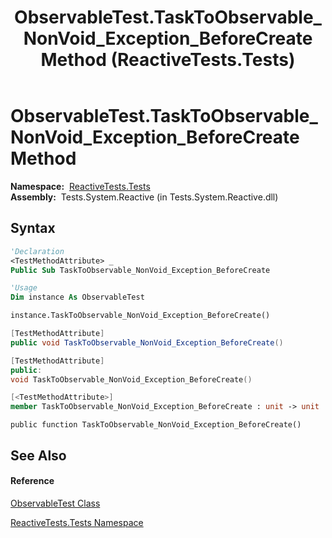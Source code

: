 ﻿---
title: ObservableTest.TaskToObservable_NonVoid_Exception_BeforeCreate Method  (ReactiveTests.Tests)
TOCTitle: TaskToObservable_NonVoid_Exception_BeforeCreate Method
ms:assetid: M:ReactiveTests.Tests.ObservableTest.TaskToObservable_NonVoid_Exception_BeforeCreate
ms:mtpsurl: https://msdn.microsoft.com/en-us/library/reactivetests.tests.observabletest.tasktoobservable_nonvoid_exception_beforecreate(v=VS.103)
ms:contentKeyID: 36621054
ms.date: 06/28/2011
mtps_version: v=VS.103
f1_keywords:
- ReactiveTests.Tests.ObservableTest.TaskToObservable_NonVoid_Exception_BeforeCreate
dev_langs:
- CSharp
- JScript
- VB
- FSharp
- c++
---

# ObservableTest.TaskToObservable\_NonVoid\_Exception\_BeforeCreate Method

**Namespace:**  [ReactiveTests.Tests](hh289046\(v=vs.103\).md)  
**Assembly:**  Tests.System.Reactive (in Tests.System.Reactive.dll)

## Syntax

``` vb
'Declaration
<TestMethodAttribute> _
Public Sub TaskToObservable_NonVoid_Exception_BeforeCreate
```

``` vb
'Usage
Dim instance As ObservableTest

instance.TaskToObservable_NonVoid_Exception_BeforeCreate()
```

``` csharp
[TestMethodAttribute]
public void TaskToObservable_NonVoid_Exception_BeforeCreate()
```

``` c++
[TestMethodAttribute]
public:
void TaskToObservable_NonVoid_Exception_BeforeCreate()
```

``` fsharp
[<TestMethodAttribute>]
member TaskToObservable_NonVoid_Exception_BeforeCreate : unit -> unit 
```

``` jscript
public function TaskToObservable_NonVoid_Exception_BeforeCreate()
```

## See Also

#### Reference

[ObservableTest Class](hh288687\(v=vs.103\).md)

[ReactiveTests.Tests Namespace](hh289046\(v=vs.103\).md)

